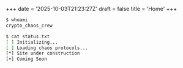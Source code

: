 +++
date = '2025-10-03T21:23:27Z'
draft = false
title = 'Home'
+++

```bash
$ whoami
crypto_chaos_crew

$ cat status.txt
[ ] Initializing...
[ ] Loading chaos protocols...
[*] Site under construction
[+] Coming Soon
```

